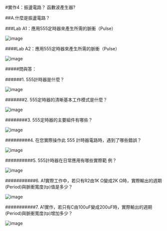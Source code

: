 
#實作4：振盪電路？ 函數波產生器?                                           

##A.什麼是振盪電路？     

###Lab A1：應用555定時器來產生所需的脈衝（Pulse）         

![image](https://github.com/Brian1155/Brian/assets/162284279/b2997604-ac0b-41e0-880f-7bed55cc5560)

####Lab A2：應用555定時器來產生所需的脈衝（Pulse）                          

![image](https://github.com/Brian1155/Brian/assets/162284279/388f50db-0a37-4c7e-b256-f36d35a25d9e)

#####問與答：                  

######1. 555計時器是什麼？                                   

![image](https://github.com/Brian1155/Brian/assets/162284279/be1c8e1b-fd29-446d-89c9-52c8c26eb85e)

#######2. 555定時器的清晰基本工作模式是什麼？                                                   

![image](https://github.com/Brian1155/Brian/assets/162284279/f43d3772-0734-4bea-b419-736dc966ba76)

########3. 555定時器的主要組件有哪些？                      

![image](https://github.com/Brian1155/Brian/assets/162284279/93252f02-35e9-432b-88f8-9b99ed3cc90f)

#########4. 在您​​實際操作此 555 計時器電路時，遇到了哪些錯誤？             

![image](https://github.com/Brian1155/Brian/assets/162284279/15701ceb-ca25-422f-bca4-95adabd239df)

##########5. 555計時器在日常應用有哪些實際範  例？                           

![image](https://github.com/Brian1155/Brian/assets/162284279/219032f0-ea87-47ee-a41d-02b6920cdf9b)

###########6. A1實際工作中，若只有R2由1K Ω變成2K Ω時，實際輸出的週期(Period)與脈衝寬度(tp)值是多少？              

![image](https://github.com/Brian1155/Brian/assets/162284279/88a5edba-7a25-4ccb-a9d1-524a1c8da59e)

###########7. A1實作，若只有C由100uF變成200uF時，實際輸出的週期(Period)與脈衝寬度(tp)增加多少？

![image](https://github.com/Brian1155/Brian/assets/162284279/33c348bf-2c1b-46cc-83dc-7f567f80174a)

